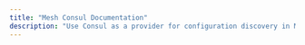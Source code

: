```yaml
---
title: "Mesh Consul Documentation"
description: "Use Consul as a provider for configuration discovery in Mesh Proxy. Automate and store your configurations with Consul. Read the technical documentation."
---
```

